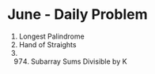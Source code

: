 # June - Daily Problem

1. Longest Palindrome <br/>
2. Hand of Straights <br/>
3. 974. Subarray Sums Divisible by K <br/>
